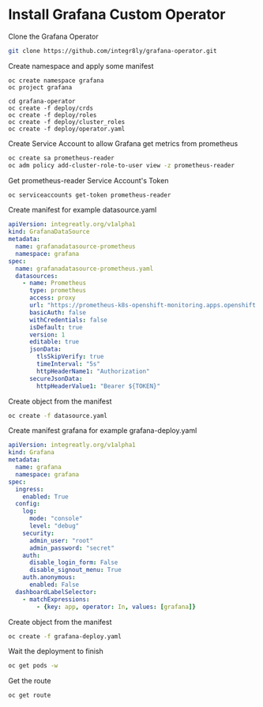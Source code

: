 # Install Grafana Custom Operator

Clone the Grafana Operator
```bash
git clone https://github.com/integr8ly/grafana-operator.git
```

Create namespace and apply some manifest
```
oc create namespace grafana
oc project grafana

cd grafana-operator
oc create -f deploy/crds
oc create -f deploy/roles
oc create -f deploy/cluster_roles
oc create -f deploy/operator.yaml
```

Create Service Account to allow Grafana get metrics from prometheus
```bash
oc create sa prometheus-reader
oc adm policy add-cluster-role-to-user view -z prometheus-reader
```

Get prometheus-reader Service Account's Token
```bash
oc serviceaccounts get-token prometheus-reader
```

Create manifest for example datasource.yaml
```yaml
apiVersion: integreatly.org/v1alpha1
kind: GrafanaDataSource
metadata:
  name: grafanadatasource-prometheus
  namespace: grafana
spec:
  name: grafanadatasource-prometheus.yaml
  datasources:
    - name: Prometheus
      type: prometheus
      access: proxy
      url: "https://prometheus-k8s-openshift-monitoring.apps.openshift.podX.io"
      basicAuth: false
      withCredentials: false
      isDefault: true
      version: 1
      editable: true
      jsonData:
        tlsSkipVerify: true
        timeInterval: "5s"
        httpHeaderName1: "Authorization"
      secureJsonData:
        httpHeaderValue1: "Bearer ${TOKEN}"
```

Create object from the manifest
```bash
oc create -f datasource.yaml
```

Create manifest grafana for example grafana-deploy.yaml
```yaml
apiVersion: integreatly.org/v1alpha1
kind: Grafana
metadata:
  name: grafana
  namespace: grafana
spec:
  ingress:
    enabled: True
  config:
    log:
      mode: "console"
      level: "debug"
    security:
      admin_user: "root"
      admin_password: "secret"
    auth:
      disable_login_form: False
      disable_signout_menu: True
    auth.anonymous:
      enabled: False
  dashboardLabelSelector:
    - matchExpressions:
        - {key: app, operator: In, values: [grafana]}
```

Create object from the manifest
```bash
oc create -f grafana-deploy.yaml
```

Wait the deployment to finish
```bash
oc get pods -w
```

Get the route
```bash
oc get route
```
